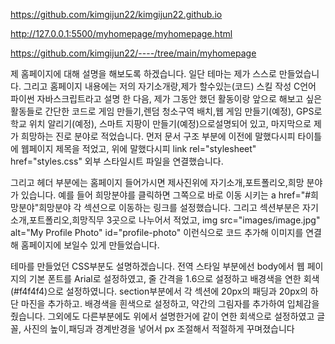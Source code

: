 https://github.com/kimgijun22/kimgijun22.github.io

http://127.0.0.1:5500/myhomepage/myhomepage.html

https://github.com/kimgijun22/----/tree/main/myhomepage

제 홈페이지에 대해 설명을 해보도록 하겠습니다.
일단 테마는 제가 스스로 만들었습니다.
그리고 홈페이지 내용에는 저의 자기소개랑,제가 할수있는(코드) 스킬 작성 C언어 파이썬 자바스크립트라고 설명 한 다음, 
제가 그동안 했던 활동이랑 앞으로 해보고 싶은 활동들로 간단한 코드로 게임 만들기,렌덤 청소구역 배치,웹 게임 만들기(예정), GPS로 학교 위치 알리기(예정), 스마트 지팡이 만들기(예정)으로설명되어 있고,
마지막으로 제가 희망하는 진로 분야로 적었습니다.
먼저 문서 구조 부분에 이전에 말했다시피 타이틀에 웹페이지 제목을 적었고,
위에 말했다시피 link rel="stylesheet" href="styles.css" 외부 스타일시트 파일을 연결했습니다.

그리고 헤더 부분에는 홈페이지 들어가시면 제사진위에 자기소개,포트폴리오,희망 분야가 있습니다. 
예를 들어 희망분야를 클릭하면 그쪽으로 바로 이동 시키는 a href="#희망분야"희망분야</a> 각 섹션으로 이동하는 링크를 설정했습니다.
그리고 섹션부분은 자기소개,포트폴리오,희망직무 3곳으로 나누어서 적었고,
img src="images/image.jpg" alt="My Profile Photo" id="profile-photo" 이런식으로 코드 추가해 이미지를 연결해 홈페이지에 보일수 있게 만들었습니다.

테마를 만들었던  CSS부분도 설명하겠습니다. 전역 스타일 부분에선 body에서 웹 페이지의 기본 폰트를 Arial로 설정하였고, 줄 간격을 1.6으로 설정하고 배경색을 연한 회색(#f4f4f4)으로 설정하였니다.
section부분에서 각 섹션에 20px의 패딩과 20px의 하단 마진을 추가하고. 배경색을 흰색으로 설정하고, 약간의 그림자를 추가하여 입체감을 줬습니다.
그외에도 다른부분에도 위에서 설명한거에 같이 연한 회색으로 설정하였고 글꼴, 사진의 높이,패딩과 경계반경을 넣어서 px 조절해서 적절하게 꾸며졌습니다
